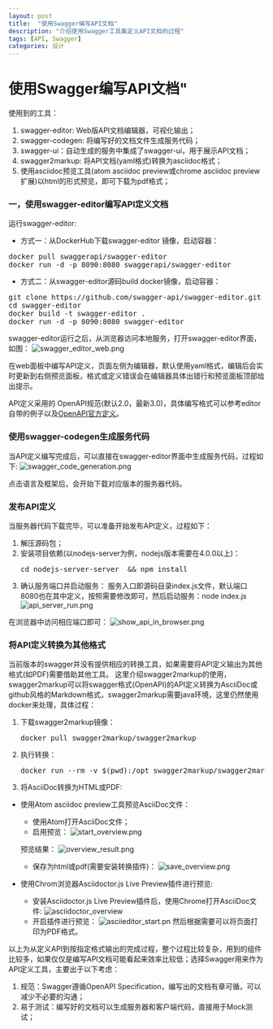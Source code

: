 ```yaml
---
layout: post
title:  "使用Swagger编写API文档"
description: "介绍使用Swagger工具集定义API文档的过程"
tags: [API, Swagger]
categories: 设计
---
```

# 使用Swagger编写API文档"

使用到的工具：
  1. swagger-editor: Web版API文档编辑器，可视化输出；
  2. swagger-codegen: 将编写好的文档文件生成服务代码；
  3. swagger-ui：自动生成的服务中集成了swagger-ui，用于展示API文档；
  4. swagger2markup: 将API文档(yaml格式)转换为asciidoc格式；
  5. 使用asciidoc预览工具(atom asciidoc preview或chrome asciidoc preview扩展)以html的形式预览，即可下载为pdf格式；
  
### 一，使用swagger-editor编写API定义文档
运行swagger-editor:
* 方式一：从DockerHub下载swagger-editor 镜像，启动容器：
<pre>docker pull swaggerapi/swagger-editor
docker run -d -p 8090:8080 swaggerapi/swagger-editor
</pre>
* 方式二：从swagger-editor源码build docker镜像，启动容器：
<pre>
git clone https://github.com/swagger-api/swagger-editor.git
cd swagger-editor
docker build -t swagger-editor .
docker run -d -p 8090:8080 swagger-editor
</pre>
swagger-editor运行之后，从浏览器访问本地服务，打开swagger-editor界面，如图：
![swagger_editor_web.png](/my_blog/images/swagger_editor_web.png)

在web面板中编写API定义，页面左侧为编辑器，默认使用yaml格式，编辑后会实时更新到右侧预览面板，格式或定义错误会在编辑器具体出错行和预览面板顶部给出提示。
  
API定义采用的 OpenAPI规范(默认2.0，最新3.0)，具体编写格式可以参考editor自带的例子以及[OpenAPI官方定义](https://github.com/OAI/OpenAPI-Specification/blob/master/versions/2.0.md)。

### 使用swagger-codegen生成服务代码
当API定义编写完成后，可以直接在swagger-editor界面中生成服务代码，过程如下:
![swagger_code_generation.png](/my_blog/images/swagger_code_generation.png) 

点击语言及框架后，会开始下载对应版本的服务器代码。

### 发布API定义

当服务器代码下载完毕，可以准备开始发布API定义，过程如下：
1. 解压源码包；
2. 安装项目依赖(以nodejs-server为例，nodejs版本需要在4.0.0以上)：
   <pre>cd nodejs-server-server  && npm install</pre>
3. 确认服务端口并启动服务：
   服务入口即源码目录index.js文件，默认端口8080也在其中定义，按照需要修改即可，然后启动服务：node index.js
![api_server_run.png](/my_blog/images/api_server_run.png)

在浏览器中访问相应端口即可：
![show_api_in_browser.png](/my_blog/images/show_api_in_browser.png)

### 将API定义转换为其他格式

当前版本的swagger并没有提供相应的转换工具，如果需要将API定义输出为其他格式(如PDF)需要借助其他工具。
这里介绍swagger2markup的使用，swagger2markup可以将swagger格式(OpenAPI)的API定义转换为AsciiDoc或github风格的Markdown格式，swagger2markup需要java环境，这里仍然使用docker来处理，具体过程：

1. 下载swagger2markup镜像：
   <pre>docker pull swagger2markup/swagger2markup</pre>
2. 执行转换：
   <pre>docker run --rm -v $(pwd):/opt swagger2markup/swagger2markup convert -i /opt/swagger.yaml -f /opt/swagger </pre>
3. 将AsciiDoc转换为HTML或PDF:
  * 使用Atom asciidoc preview工具预览AsciiDoc文件：
    * 使用Atom打开AsciiDoc文件；
    * 启用预览：
    ![start_overview.png](my_blog/images/start_overview.png)
    
    预览结果：
    ![overview_result.png](my_blog/images/overview_result.png)
    * 保存为html或pdf(需要安装转换插件)：
    ![save_overview.png](my_blog/images/save_overview.png)
    
  * 使用Chrom浏览器Asciidoctor.js Live Preview插件进行预览:
    
    * 安装Asciidoctor.js Live Preview插件后，使用Chrome打开AsciiDoc文件:
    ![asciidoctor_overview](my_blog/images/asciidoctor_overview.png)
    * 开启插件进行预览：
    ![asciieditor_start.pn](my_blog/images/asciieditor_start.pn)
    然后根据需要可以将页面打印为PDF格式。
    
以上为从定义API到按指定格式输出的完成过程，整个过程比较复杂，用到的组件比较多，如果仅仅是编写API文档可能看起来效率比较低；选择Swagger用来作为API定义工具，主要出于以下考虑：
  1. 规范：Swagger遵循OpenAPI  Specification，编写出的文档有章可循，可以减少不必要的沟通；
  2. 易于测试：编写好的文档可以生成服务器和客户端代码，直接用于Mock测试；